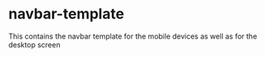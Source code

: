 # navbar-template
This contains the navbar template for the mobile devices as well as for the desktop screen
